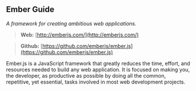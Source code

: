 ## Ember Guide
*A framework for creating ambitious web applications.*

> **Web:** [http://emberjs.com/](http://emberjs.com/)

> **Github:** [https://github.com/emberjs/ember.js](https://github.com/emberjs/ember.js)

Ember.js is a JavaScript framework that greatly reduces the time, effort, and resources needed to build any web application. It is focused on making you, the developer, as productive as possible by doing all the common, repetitive, yet essential, tasks involved in most web development projects.

